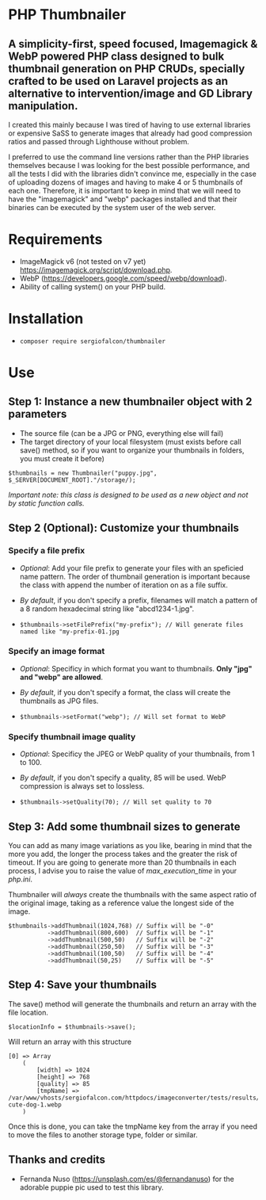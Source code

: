 # PHP Thumbnailer

## A simplicity-first, speed focused, Imagemagick &amp; WebP powered PHP class designed to bulk thumbnail generation on PHP CRUDs, specially crafted to be used on Laravel projects as an alternative to intervention/image and GD Library manipulation.

I created this mainly because I was tired of having to use external libraries or expensive SaSS to generate images that already had good compression ratios and passed through Lighthouse without problem.

I preferred to use the command line versions rather than the PHP libraries themselves because I was looking for the best possible performance, and all the tests I did with the libraries didn't convince me, especially in the case of uploading dozens of images and having to make 4 or 5 thumbnails of each one. Therefore, it is important to keep in mind that we will need to have the "imagemagick" and "webp" packages installed and that their binaries can be executed by the system user of the web server.

# Requirements

- ImageMagick v6 (not tested on v7 yet) https://imagemagick.org/script/download.php.
- WebP (https://developers.google.com/speed/webp/download).
- Ability of calling system() on your PHP build.

# Installation

- ```composer require sergiofalcon/thumbnailer```

# Use 

## Step 1: Instance a new thumbnailer object with 2 parameters

- The source file (can be a JPG or PNG, everything else will fail)
- The target directory of your local filesystem (must exists before call save() method, so if you want to organize your thumbnails in folders, you must create it before)

```
$thumbnails = new Thumbnailer("puppy.jpg", $_SERVER[DOCUMENT_ROOT]."/storage/);
```

_Important note: this class is designed to be used as a new object and not by static function calls._

## Step 2 (Optional): Customize your thumbnails

### Specify a file prefix

- _Optional_: Add your file prefix to generate your files with an speficied name pattern. The order of thumbnail generation is important because the class with append the number of iteration on as a file suffix.

- _By default_, if you don't specify a prefix, filenames will match a pattern of a 8 random hexadecimal string like "abcd1234-1.jpg".

- ```$thumbnails->setFilePrefix("my-prefix"); // Will generate files named like "my-prefix-01.jpg```

### Specify an image format

- _Optional_: Specificy in which format you want to thumbnails. **Only "jpg" and "webp" are allowed**.

- _By default_, if you don't specify a format, the class will create the thumbnails as JPG files.

- ```$thumbnails->setFormat("webp"); // Will set format to WebP```

### Specify thumbnail image quality

- _Optional_: Specificy the JPEG or WebP quality of your thumbnails, from 1 to 100. 

- _By default_, if you don't specify a quality, 85 will be used. WebP compression is always set to lossless.

- ```$thumbnails->setQuality(70); // Will set quality to 70```

## Step 3: Add some thumbnail sizes to generate

You can add as many image variations as you like, bearing in mind that the more you add, the longer the process takes and the greater the risk of timeout. If you are going to generate more than 20 thumbnails in each process, I advise you to raise the value of _max_execution_time_ in your _php.ini_.

Thumbnailer will _always_ create the thumbnails with the same aspect ratio of the original image, taking as a reference value the longest side of the image.

```
$thumbnails->addThumbnail(1024,768) // Suffix will be "-0"
           ->addThumbnail(800,600)  // Suffix will be "-1"
           ->addThumbnail(500,50)   // Suffix will be "-2"
           ->addThumbnail(250,50)   // Suffix will be "-3"
           ->addThumbnail(100,50)   // Suffix will be "-4"
           ->addThumbnail(50,25)    // Suffix will be "-5"
```

## Step 4: Save your thumbnails

The save() method will generate the thumbnails and return an array with the file location.

```
$locationInfo = $thumbnails->save();
```

Will return an array with this structure
```
[0] => Array
    (
        [width] => 1024
        [height] => 768
        [quality] => 85
        [tmpName] => /var/www/vhosts/sergiofalcon.com/httpdocs/imageconverter/tests/results/very-cute-dog-1.webp
    )
```

Once this is done, you can take the tmpName key from the array if you need to move the files to another storage type, folder or similar.

## Thanks and credits

- Fernanda Nuso (https://unsplash.com/es/@fernandanuso) for the adorable puppie pic used to test this library.
